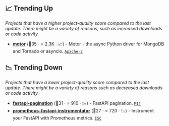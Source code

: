 ## 📈 Trending Up

_Projects that have a higher project-quality score compared to the last update. There might be a variety of reasons, such as increased downloads or code activity._

- <b><a href="https://github.com/mongodb/motor">motor</a></b> (🥈35 ·  ⭐ 2.3K · 📈) - Motor - the async Python driver for MongoDB and Tornado or asyncio. <code><a href="http://bit.ly/3nYMfla">Apache-2</a></code>

## 📉 Trending Down

_Projects that have a lower project-quality score compared to the last update. There might be a variety of reasons such as decreased downloads or code activity._

- <b><a href="https://github.com/uriyyo/fastapi-pagination">fastapi-pagination</a></b> (🥇31 ·  ⭐ 910 · 📉) - FastAPI pagination. <code><a href="http://bit.ly/34MBwT8">MIT</a></code>
- <b><a href="https://github.com/trallnag/prometheus-fastapi-instrumentator">prometheus-fastapi-instrumentator</a></b> (🥉27 ·  ⭐ 720 · 📉) - Instrument your FastAPI with Prometheus metrics. <code><a href="http://bit.ly/3hkKRql">ISC</a></code>

